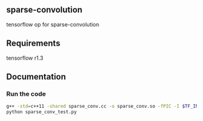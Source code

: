 ## sparse-convolution
tensorflow op for sparse-convolution 

## Requirements
tensorflow r1.3

## Documentation
### Run the code
```bash
g++ -std=c++11 -shared sparse_conv.cc -o sparse_conv.so -fPIC -I $TF_INC -O2 -D_GLIBCXX_USE_CXX11_ABI=0
python sparse_conv_test.py
```

